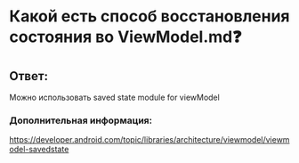 # Какой есть способ восстановления состояния во ViewModel.md❓

## Ответ:

Можно использовать saved state module for viewModel

### Дополнительная информация:

https://developer.android.com/topic/libraries/architecture/viewmodel/viewmodel-savedstate